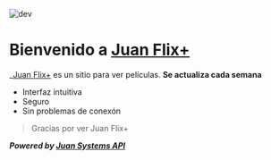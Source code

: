 ![dev](https://github.com/user-attachments/assets/5251fc22-78b8-4569-940f-de6aaa40dbb0)

# Bienvenido a [Juan Flix+](https://juandevgroup.github.io/downloads-delivery/)
_[Juan Flix+](https://juandevgroup.github.io/downloads-delivery/) es un sitio para ver películas.
**Se actualiza cada semana**


* Interfaz intuitiva
* Seguro
* Sin problemas de conexón
> Gracias por ver Juan Flix+


**_Powered by [Juan Systems API](https://juandevgroup.github.io/)_**
